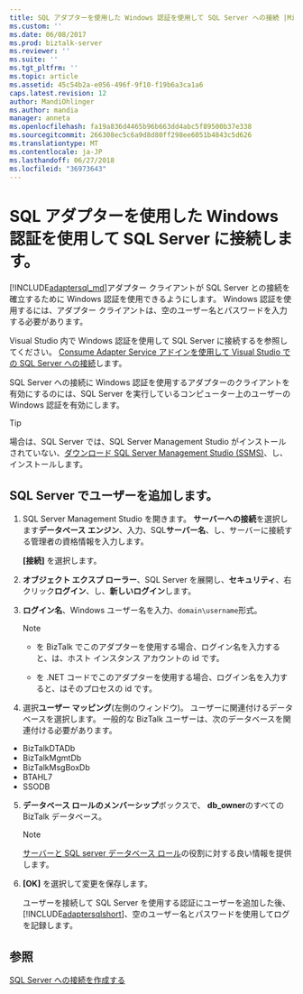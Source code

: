 ```yaml
---
title: SQL アダプターを使用した Windows 認証を使用して SQL Server への接続 |Microsoft Docs
ms.custom: ''
ms.date: 06/08/2017
ms.prod: biztalk-server
ms.reviewer: ''
ms.suite: ''
ms.tgt_pltfrm: ''
ms.topic: article
ms.assetid: 45c54b2a-e056-496f-9f10-f19b6a3ca1a6
caps.latest.revision: 12
author: MandiOhlinger
ms.author: mandia
manager: anneta
ms.openlocfilehash: fa19a836d4465b96b663dd4abc5f89500b37e338
ms.sourcegitcommit: 266308ec5c6a9d8d80ff298ee6051b4843c5d626
ms.translationtype: MT
ms.contentlocale: ja-JP
ms.lasthandoff: 06/27/2018
ms.locfileid: "36973643"
---
```

# <a name="connect-to-sql-server-using-windows-authentication-with-the-sql-adapter"></a>SQL アダプターを使用した Windows 認証を使用して SQL Server に接続します。
[!INCLUDE[adaptersql_md](../../includes/adaptersql-md.md)]アダプター クライアントが SQL Server との接続を確立するために Windows 認証を使用できるようにします。 Windows 認証を使用するには、アダプター クライアントは、空のユーザー名とパスワードを入力する必要があります。 

Visual Studio 内で Windows 認証を使用して SQL Server に接続するを参照してください。 [Consume Adapter Service アドインを使用して Visual Studio での SQL Server への接続](../../adapters-and-accelerators/adapter-sql/connect-to-sql-server-in-visual-studio-using-the-consume-adapter-service-add-in.md)します。  
  
 SQL Server への接続に Windows 認証を使用するアダプターのクライアントを有効にするのには、SQL Server を実行しているコンピューター上のユーザーの Windows 認証を有効にします。  

> [!TIP]
> 場合は、SQL Server では、SQL Server Management Studio がインストールされていない、[ダウンロード SQL Server Management Studio (SSMS)](https://docs.microsoft.com/sql/ssms/download-sql-server-management-studio-ssms)、し、インストールします。 
 
## <a name="add-the-user-in-sql-server"></a>SQL Server でユーザーを追加します。  
  
1.  SQL Server Management Studio を開きます。 **サーバーへの接続**を選択します**データベース エンジン**、入力、SQL**サーバー名**、し、サーバーに接続する管理者の資格情報を入力します。  

    **[接続]** を選択します。
  
2.  **オブジェクト エクスプ ローラー**、SQL Server を展開し、**セキュリティ**、右クリック**ログイン**、し、**新しいログイン**します。  
  
3.  **ログイン名**、Windows ユーザー名を入力、`domain\username`形式。  

    > [!NOTE]
    >* を BizTalk でこのアダプターを使用する場合、ログイン名を入力すると、は、ホスト インスタンス アカウントの id です。  
    >
    >* を .NET コードでこのアダプターを使用する場合、ログイン名を入力すると、はそのプロセスの id です。
  
4.  選択**ユーザー マッピング**(左側のウィンドウ)。 ユーザーに関連付けるデータベースを選択します。 一般的な BizTalk ユーザーは、次のデータベースを関連付ける必要があります。 

* BizTalkDTADb
* BizTalkMgmtDb
* BizTalkMsgBoxDb
* BTAHL7
* SSODB

5. **データベース ロールのメンバーシップ**ボックスで、 **db_owner**のすべての BizTalk データベース。  

    > [!NOTE]
    > [サーバーと SQL server データベース ロール](https://msdn.microsoft.com/library/bb669065.aspx)の役割に対する良い情報を提供します。 
  
6. **[OK]** を選択して変更を保存します。
  
   ユーザーを接続して SQL Server を使用する認証にユーザーを追加した後、 [!INCLUDE[adaptersqlshort](../../includes/adaptersqlshort-md.md)]、空のユーザー名とパスワードを使用してログを記録します。  



## <a name="see-also"></a>参照  
 [SQL Server への接続を作成する](../../adapters-and-accelerators/adapter-sql/create-a-connection-to-sql-server.md)